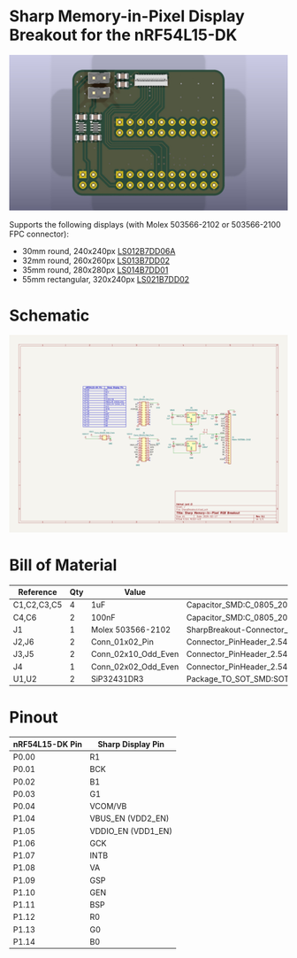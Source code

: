 # Sharp Memory-in-Pixel Display Breakout for the nRF54L15-DK

<p align="center">
    <img src="img/board.jpg" alt="Image of Sharp breakout board" width="1280" height="auto">
</p>

Supports the following displays (with Molex 503566-2102 or 503566-2100 FPC connector):

- 30mm round, 240x240px [LS012B7DD06A](https://www.sharpsde.com/products/displays/model/ls012b7dd06a/#productview)
- 32mm round, 260x260px [LS013B7DD02](https://www.sharpsde.com/products/displays/model/ls012b7dd06a-1/#productview)
- 35mm round, 280x280px [LS014B7DD01](https://www.sharpsde.com/products/displays/model/ls012b7dd06a-1-1/)
- 55mm rectangular, 320x240px [LS021B7DD02](https://www.sharpsde.com/products/displays/model/ls012b7dd06a-1-1-1/#productview)

# Schematic

<p align="center">
  <img src="img/SharpBreakout.svg" width="1280" height="auto" alt="An electrical schematic">
</p>

# Bill of Material

|Reference  |Qty|Value              |Footprint                                                 |
|-----------|---|-------------------|----------------------------------------------------------|
|C1,C2,C3,C5|4  |1uF                |Capacitor_SMD:C_0805_2012Metric                           |
|C4,C6      |2  |100nF              |Capacitor_SMD:C_0805_2012Metric                           |
|J1         |1  |Molex 503566-2102  |SharpBreakout-Connector_FFC-FPC:5035662102                |
|J2,J6      |2  |Conn_01x02_Pin     |Connector_PinHeader_2.54mm:PinHeader_1x02_P2.54mm_Vertical|
|J3,J5      |2  |Conn_02x10_Odd_Even|Connector_PinHeader_2.54mm:PinHeader_2x10_P2.54mm_Vertical|
|J4         |1  |Conn_02x02_Odd_Even|Connector_PinHeader_2.54mm:PinHeader_2x02_P2.54mm_Vertical|
|U1,U2      |2  |SiP32431DR3        |Package_TO_SOT_SMD:SOT-363_SC-70-6                        |

# Pinout

| nRF54L15-DK Pin | Sharp Display Pin |
|-----------------|------------------|
| P0.00 | R1 |
| P0.01 | BCK |
| P0.02 | B1 |
| P0.03 | G1 |
| P0.04 | VCOM/VB |
| P1.04 | VBUS_EN (VDD2_EN) |
| P1.05 | VDDIO_EN (VDD1_EN) |
| P1.06 | GCK |
| P1.07 | INTB |
| P1.08 | VA |
| P1.09 | GSP |
| P1.10 | GEN |
| P1.11 | BSP |
| P1.12 | R0 |
| P1.13 | G0 |
| P1.14 | B0 |
